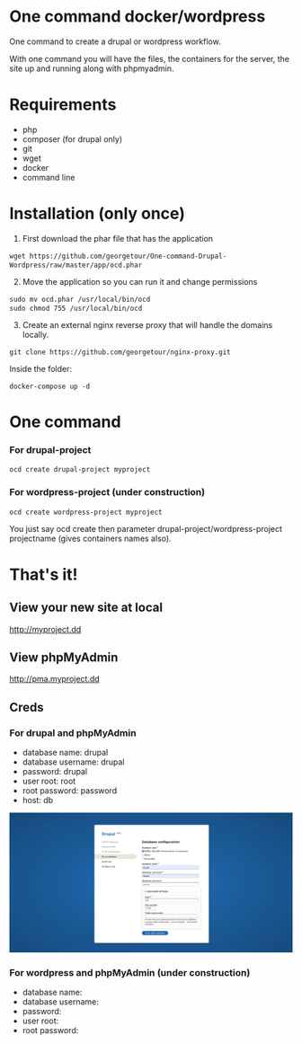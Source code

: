 # One command docker/wordpress

One command to create a drupal or wordpress workflow. 

With one command you will have the files, the containers for the server, the site up and running along with phpmyadmin.

# Requirements
- php
- composer (for drupal only)
- git
- wget
- docker
- command line 

# Installation (only once)
1. First download the phar file that has the application
```
wget https://github.com/georgetour/One-command-Drupal-Wordpress/raw/master/app/ocd.phar
```

2. Move the application so you can run it and change permissions
```
sudo mv ocd.phar /usr/local/bin/ocd
sudo chmod 755 /usr/local/bin/ocd
```

3. Create an external nginx reverse proxy that will handle the domains locally.
```
git clone https://github.com/georgetour/nginx-proxy.git
```

Inside the folder:
```
docker-compose up -d
```

# One command
### For drupal-project
```
ocd create drupal-project myproject 
```

### For wordpress-project (under construction)
```
ocd create wordpress-project myproject
```

You just say ocd create then parameter drupal-project/wordpress-project projectname (gives containers names also).

# That's it!

## View your new site at local
http://myproject.dd

## View phpMyAdmin 
http://pma.myproject.dd

## Creds
### For drupal and phpMyAdmin
- database name: drupal
- database username: drupal
- password: drupal
- user root: root
- root password: password
- host: db

<img src="various/creds-one-command.jpg">

### For wordpress and phpMyAdmin (under construction)
- database name: 
- database username: 
- password: 
- user root:
- root password: 


